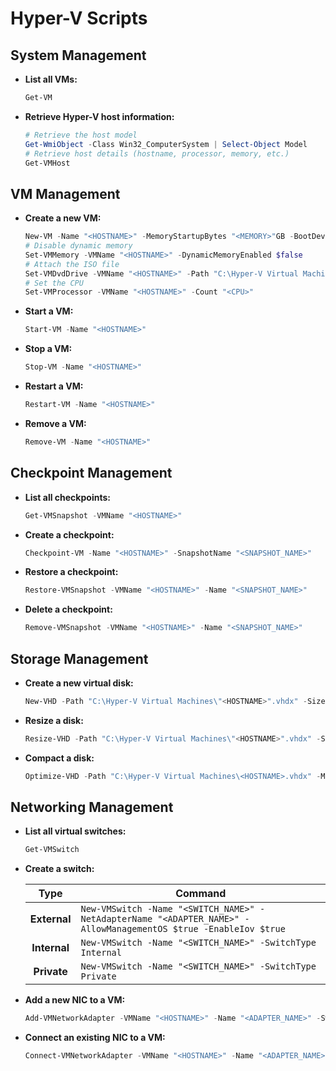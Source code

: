 # Hyper-V Scripts

## System Management

-   **List all VMs:**

    ```powershell
    Get-VM
    ```

-   **Retrieve Hyper-V host information:**

    ```powershell
    # Retrieve the host model
    Get-WmiObject -Class Win32_ComputerSystem | Select-Object Model
    # Retrieve host details (hostname, processor, memory, etc.)
    Get-VMHost
    ```

## VM Management

-   **Create a new VM:**

    ```powershell
    New-VM -Name "<HOSTNAME>" -MemoryStartupBytes "<MEMORY>"GB -BootDevice CD -NewVHDPath "C:\Hyper-V Virtual Machines\<HOSTNAME>.vhdx" -NewVHDSizeBytes "<STORAGE>"GB -Path "C:\Hyper-V Virtual Machines\<HOSTNAME>" -Generation "<GENERATION>"
    # Disable dynamic memory
    Set-VMMemory -VMName "<HOSTNAME>" -DynamicMemoryEnabled $false
    # Attach the ISO file
    Set-VMDvdDrive -VMName "<HOSTNAME>" -Path "C:\Hyper-V Virtual Machines\<ISO_PATH>" 
    # Set the CPU
    Set-VMProcessor -VMName "<HOSTNAME>" -Count "<CPU>"
    ```

-   **Start a VM:**

    ```powershell
    Start-VM -Name "<HOSTNAME>"
    ```

-   **Stop a VM:**

    ```powershell
    Stop-VM -Name "<HOSTNAME>"
    ```

-   **Restart a VM:**

    ```powershell
    Restart-VM -Name "<HOSTNAME>"
    ```

-   **Remove a VM:**

    ```powershell
    Remove-VM -Name "<HOSTNAME>"
    ```

## Checkpoint Management

-   **List all checkpoints:**

    ```powershell
    Get-VMSnapshot -VMName "<HOSTNAME>"
    ```

-   **Create a checkpoint:**

    ```powershell
    Checkpoint-VM -Name "<HOSTNAME>" -SnapshotName "<SNAPSHOT_NAME>"
    ```

-   **Restore a checkpoint:**

    ```powershell
    Restore-VMSnapshot -VMName "<HOSTNAME>" -Name "<SNAPSHOT_NAME>"
    ```

-   **Delete a checkpoint:**

    ```powershell
    Remove-VMSnapshot -VMName "<HOSTNAME>" -Name "<SNAPSHOT_NAME>"
    ```

## Storage Management

-   **Create a new virtual disk:**

    ```powershell
    New-VHD -Path "C:\Hyper-V Virtual Machines\"<HOSTNAME>".vhdx" -SizeBytes "<STORAGE>"GB -Dynamic
    ```

-   **Resize a disk:**

    ```powershell
    Resize-VHD -Path "C:\Hyper-V Virtual Machines\"<HOSTNAME>".vhdx" -SizeBytes "<STORAGE>"GB
    ```

-   **Compact a disk:**

    ```powershell
    Optimize-VHD -Path "C:\Hyper-V Virtual Machines\<HOSTNAME>.vhdx" -Mode Full
    ```

## Networking Management

-   **List all virtual switches:**

    ```powershell
    Get-VMSwitch
    ```

-   **Create a switch:**

    Type        |Command
    :----------:|----------------
    **External**|`New-VMSwitch -Name "<SWITCH_NAME>" -NetAdapterName "<ADAPTER_NAME>" -AllowManagementOS $true -EnableIov $true`
    **Internal**|`New-VMSwitch -Name "<SWITCH_NAME>" -SwitchType Internal`
    **Private** |`New-VMSwitch -Name "<SWITCH_NAME>" -SwitchType Private`

-   **Add a new NIC to a VM:**

    ```powershell
    Add-VMNetworkAdapter -VMName "<HOSTNAME>" -Name "<ADAPTER_NAME>" -SwitchName "<SWITCH_NAME>"
    ```

-   **Connect an existing NIC to a VM:**

    ```powershell
    Connect-VMNetworkAdapter -VMName "<HOSTNAME>" -Name "<ADAPTER_NAME>" -SwitchName "<SWITCH_NAME>"
    ```